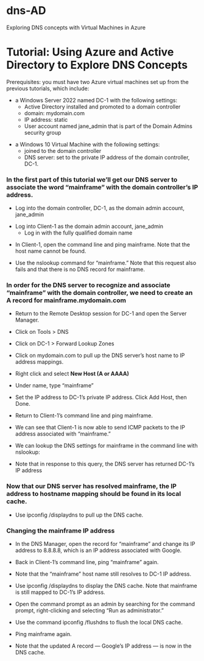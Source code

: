 # dns-AD
Exploring DNS concepts with Virtual Machines in Azure
<body>
  <h1>Tutorial: Using Azure and Active Directory to Explore DNS Concepts</h1>
  <p>Prerequisites: you must have two Azure virtual machines set up from the previous tutorials, which include:</p>
  <ul>
    <li>a Windows Server 2022 named DC-1 with the following settings:
      <ul>
        <li>Active Directory installed and promoted to a domain controller</li>
      </ul>
      <ul>
        <li>domain: mydomain.com</li>
      </ul>
      <ul>
        <li>IP address: static</li>
      </ul>
      <ul>
        <li>User account named jane_admin that is part of the Domain Admins security group</li>
      </ul>
    </li>
  </ul>
  <ul>
    <li>a Windows 10 Virtual Machine with the following settings:
      <ul>
        <li>joined to the domain controller</li>
      </ul>
      <ul>
        <li>DNS server: set to the private IP address of the domain controller, DC-1.</li>
      </ul>
    </li>
  </ul>
  <h3>In the first part of this tutorial we’ll get our DNS server to associate the word “mainframe” with the domain controller’s IP address.</h3>
  <ul>
    <li>Log into the domain controller, DC-1, as the domain admin account, jane_admin</li>
  </ul>
  <ul>
    <li>Log into Client-1 as the domain admin account, jane_admin
      <ul>
        <li>Log in with the fully qualified domain name</li>
      </ul>
    </li>
  </ul>
  <ul>
    <li>In Client-1, open the command line and ping mainframe. Note that the host name cannot be found.</li>
  </ul>
  <ul>
    <li>Use the nslookup command for “mainframe.” Note that this request also fails and that there is no DNS record for mainframe.</li>
  </ul>
  <h3>In order for the DNS server to recognize and associate “mainframe” with the domain controller, we need to create an A record for mainframe.mydomain.com</h3>
  <ul>
    <li>Return to the Remote Desktop session for DC-1 and open the Server Manager.</li>
  </ul>
  <ul>
    <li>Click on Tools &gt; DNS</li>
  </ul>
  <ul>
    <li>Click on DC-1 &gt; Forward Lookup Zones</li>
  </ul>
  <ul>
    <li>Click on mydomain.com to pull up the DNS server’s host name to IP address mappings.</li>
  </ul>
  <ul>
    <li>Right click and select <strong>New Host (A or AAAA)</strong></li>
  </ul>
  <ul>
    <li>Under name, type “mainframe”</li>
  </ul>
  <ul>
    <li>Set the IP address to DC-1’s private IP address. Click Add Host, then Done.</li>
  </ul>
  <ul>
    <li>Return to Client-1’s command line and ping mainframe.</li>
  </ul>
  <ul>
    <li>We can see that Client-1 is now able to send ICMP packets to the IP address associated with “mainframe.”</li>
  </ul>
  <ul>
    <li>We can lookup the DNS settings for mainframe in the command line with nslookup:</li>
  </ul>
  <ul>
    <li>Note that in response to this query, the DNS server has returned DC-1’s IP address</li>
  </ul>
  <h3>Now that our DNS server has resolved mainframe, the IP address to hostname mapping should be found in its local cache.</h3>
  <ul>
    <li>Use ipconfig /displaydns to pull up the DNS cache.</li>
  </ul>
  <h3>Changing the mainframe IP address</h3>
  <ul>
    <li>In the DNS Manager, open the record for “mainframe” and change its IP address to 8.8.8.8, which is an IP address associated with Google.</li>
  </ul>
  <ul>
    <li>Back in Client-1’s command line, ping “mainframe” again.</li>
  </ul>
  <ul>
    <li>Note that the “mainframe” host name still resolves to DC-1 IP address.</li>
  </ul>
  <ul>
    <li>Use ipconfig /displaydns to display the DNS cache. Note that mainframe is still mapped to DC-1’s IP address.</li>
  </ul>
  <ul>
    <li>Open the command prompt as an admin by searching for the command prompt, right-clicking and selecting “Run as administrator.”</li>
  </ul>
  <ul>
    <li>Use the command ipconfig /flushdns to flush the local DNS cache.</li>
  </ul>
  <ul>
    <li>Ping mainframe again.</li>
  </ul>
  <ul>
    <li>Note that the updated A record — Google’s IP address — is now in the DNS cache.</li>
  </ul>
